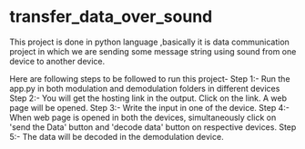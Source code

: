 # transfer_data_over_sound
This project is done in python language ,basically it is  data communication project in which we are sending some message string using sound from one device to another device.

Here are following steps to be followed to run this project-
Step 1:- Run the app.py in both modulation and demodulation folders in different devices
Step 2:- You will get the hosting link in the output. Click on the link. A web page will be opened.
Step 3:- Write the input in one of the device.
Step 4:- When web page is opened in both the devices, simultaneously click on 'send the Data' button and 'decode data' button on respective devices.
Step 5:- The data will be decoded in the demodulation device.
